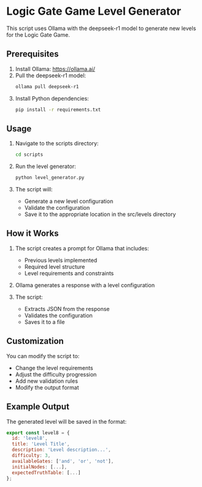 # Logic Gate Game Level Generator

This script uses Ollama with the deepseek-r1 model to generate new levels for the Logic Gate Game.

## Prerequisites

1. Install Ollama: https://ollama.ai/
2. Pull the deepseek-r1 model:
   ```bash
   ollama pull deepseek-r1
   ```
3. Install Python dependencies:
   ```bash
   pip install -r requirements.txt
   ```

## Usage

1. Navigate to the scripts directory:
   ```bash
   cd scripts
   ```

2. Run the level generator:
   ```bash
   python level_generator.py
   ```

3. The script will:
   - Generate a new level configuration
   - Validate the configuration
   - Save it to the appropriate location in the src/levels directory

## How it Works

1. The script creates a prompt for Ollama that includes:
   - Previous levels implemented
   - Required level structure
   - Level requirements and constraints

2. Ollama generates a response with a level configuration

3. The script:
   - Extracts JSON from the response
   - Validates the configuration
   - Saves it to a file

## Customization

You can modify the script to:
- Change the level requirements
- Adjust the difficulty progression
- Add new validation rules
- Modify the output format

## Example Output

The generated level will be saved in the format:
```javascript
export const level8 = {
  id: 'level8',
  title: 'Level Title',
  description: 'Level description...',
  difficulty: 3,
  availableGates: ['and', 'or', 'not'],
  initialNodes: [...],
  expectedTruthTable: [...]
};
``` 